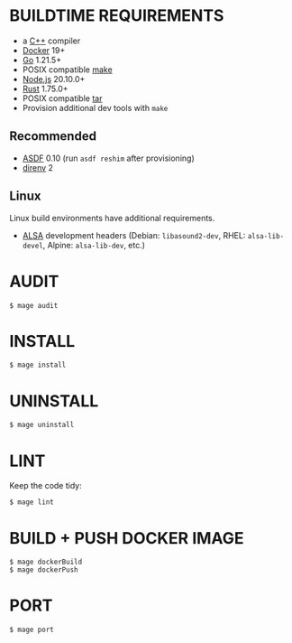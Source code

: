 # BUILDTIME REQUIREMENTS

* a [C++](https://en.wikipedia.org/wiki/List_of_compilers#C++_compilers) compiler
* [Docker](https://www.docker.com/) 19+
* [Go](https://golang.org/) 1.21.5+
* POSIX compatible [make](https://pubs.opengroup.org/onlinepubs/9699919799/utilities/make.html)
* [Node.js](https://nodejs.org/en) 20.10.0+
* [Rust](https://www.rust-lang.org/) 1.75.0+
* POSIX compatible [tar](https://pubs.opengroup.org/onlinepubs/7908799/xcu/tar.html)
* Provision additional dev tools with `make`

## Recommended

* [ASDF](https://asdf-vm.com/) 0.10 (run `asdf reshim` after provisioning)
* [direnv](https://direnv.net/) 2

## Linux

Linux build environments have additional requirements.

* [ALSA](https://alsa-project.org/wiki/Main_Page) development headers (Debian: `libasound2-dev`, RHEL: `alsa-lib-devel`, Alpine: `alsa-lib-dev`, etc.)

# AUDIT

```console
$ mage audit
```

# INSTALL

```console
$ mage install
```

# UNINSTALL

```console
$ mage uninstall
```

# LINT

Keep the code tidy:

```console
$ mage lint
```

# BUILD + PUSH DOCKER IMAGE

```console
$ mage dockerBuild
$ mage dockerPush
```

# PORT

```console
$ mage port
```
